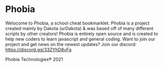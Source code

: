 # Phobia

Welocome to Phobia, a school cheat bookmarklet.
Phobia is a project created mainly by Dakota (urDakota) & was based off of many different scripts by other creators!
Phobia is entirely open source and is created to help new coders to learn javascript and general coding.
Want to join our project and get news on the newest updates? Join our discord: https://discord.gg/33ZYhD8vFa



Phobia Technologies® 2021
